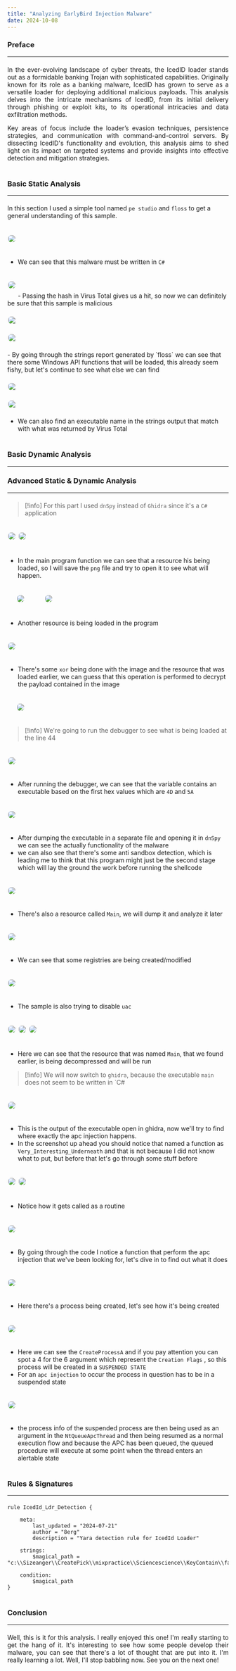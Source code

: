 ```yaml
---
title: "Analyzing EarlyBird Injection Malware"
date: 2024-10-08
---
```



### Preface
---

<div style="margin-top: 20px; margin-bottom: 40px;text-align: justify;">
	

In the ever-evolving landscape of cyber threats, the IcedID loader stands out as a formidable banking Trojan with sophisticated capabilities. Originally known for its role as a banking malware, IcedID has grown to serve as a versatile loader for deploying additional malicious payloads. This analysis delves into the intricate mechanisms of IcedID, from its initial delivery through phishing or exploit kits, to its operational intricacies and data exfiltration methods.

Key areas of focus include the loader’s evasion techniques, persistence strategies, and communication with command-and-control servers. By dissecting IcedID's functionality and evolution, this analysis aims to shed light on its impact on targeted systems and provide insights into effective detection and mitigation strategies.

</div>

### Basic Static Analysis
---

<div style="margin-top: 20px;"></div>

In this section I used a simple tool named `pe studio` and `floss` to get a general understanding of this sample.

<img src="https://b3rg01.github.io/MyBlog/docs/assets/Pasted image 20240813093757.png" style="margin-top: 20px; margin-bottom: 20px; margin-left: auto; margin-right: auto;box-shadow: 10px;border: 2px solid transparent; border-radius: 8px;" >

- We can see that this malware must be written in `C#`

<img src="https://b3rg01.github.io/MyBlog/docs/assets/Pasted image 20240813094133.png" style="margin-top: 20px; margin-bottom: 20px; margin-left: auto; margin-right: auto;box-shadow: 10px;border: 2px solid transparent; border-radius: 8px;" > 
- Passing the hash in Virus Total gives us a hit, so now we can definitely be sure that this sample is malicious

<img src="https://b3rg01.github.io/MyBlog/docs/assets/Pasted image 20240813094914.png" style="margin-top: 20px; margin-bottom: 20px; margin-left: auto; margin-right: auto;box-shadow: 10px;display: block;border: 2px solid transparent; border-radius: 8px;" >
<img src="https://b3rg01.github.io/MyBlog/docs/assets/Pasted image 20240813095115.png" style="margin-top: 20px; margin-bottom: 20px; margin-left: auto; margin-right: auto;box-shadow: 10px;display: block;border: 2px solid transparent; border-radius: 8px;" > 
- By going through the strings report generated by `floss` we can see that there some Windows API functions that will be loaded, this already seem fishy, but let's continue to see what else we can find

<img src="https://b3rg01.github.io/MyBlog/docs/assets/Pasted image 20240813095342.png" style="margin-top: 20px; margin-bottom: 20px; margin-left: auto; margin-right: auto;box-shadow: 10px;display: block;border: 2px solid transparent; border-radius: 8px;" > 
<img src="https://b3rg01.github.io/MyBlog/docs/assets/Pasted image 20240813095422.png" style="margin-top: 20px; margin-bottom: 20px; margin-left: auto; margin-right: auto;box-shadow: 10px;display: block;border: 2px solid transparent; border-radius: 8px;" > 

- We can also find an executable name in the strings output that match with what was returned by Virus Total
   
<div style="margin-bottom: 40px;"></div>

### Basic Dynamic Analysis
---




### Advanced Static & Dynamic Analysis
---

<div style="margin-top: 20px;"></div>

  > [!info] For this part I used `dnSpy` instead of `Ghidra` since it's a `C#` application

<img src="https://b3rg01.github.io/MyBlog/docs/assets/Pasted image 20240813104622.png" style="margin-top: 20px; margin-bottom: 20px; margin-left: auto; margin-right: auto;box-shadow: 10px;border: 2px solid transparent; border-radius: 8px;" > 

<img src="https://b3rg01.github.io/MyBlog/docs/assets/Pasted image 20240813104507.png" style="margin-top: 20px; margin-bottom: 20px; margin-left: auto; margin-right: auto;box-shadow: 10px;border: 2px solid transparent; border-radius: 8px;" > 

  - In the main program function we can see that a resource his being loaded, so I will save the `png` file and try to open it to see what will happen.

<img src="https://b3rg01.github.io/MyBlog/docs/assets/Pasted image 20240813185038.png" style="margin: 20px;box-shadow: 10px;border: 2px solid transparent; border-radius: 8px;" > 
<img src="https://b3rg01.github.io/MyBlog/docs/assets/Pasted image 20240813185117.png" style="margin: 20px;box-shadow: 10px;border: 2px solid transparent; border-radius: 8px;" > 

- Another resource is being loaded in the program
  
<img src="https://b3rg01.github.io/MyBlog/docs/assets/Pasted image 20240813185156.png" style="margin-top: 20px; margin-bottom: 20px; margin-left: auto; margin-right: auto;box-shadow: 10px;border: 2px solid transparent; border-radius: 8px;" > 

- There's some `xor` being done with the image and the resource that was loaded earlier, we can guess that this operation is performed to decrypt the payload contained in the image
  
<img src="https://b3rg01.github.io/MyBlog/docs/assets/Pasted image 20240813185516.png" style="margin: 20px;box-shadow: 10px;border: 2px solid transparent; border-radius: 8px;" > 

  > [!info] We're going to run the debugger to see what is being loaded at the line 44


<img src="https://b3rg01.github.io/MyBlog/docs/assets/Pasted image 20240819102648.png" style="margin-top: 20px; margin-bottom: 20px; margin-left: auto; margin-right: auto;box-shadow: 10px;border: 2px solid transparent; border-radius: 8px;" > 
	
- After running the debugger, we can see that the variable contains an executable based on the first hex values which are `4D` and `5A`

<img src="https://b3rg01.github.io/MyBlog/docs/assets/Pasted image 20240819103842.png" style="margin-top: 20px; margin-bottom: 20px; margin-left: auto; margin-right: auto;box-shadow: 10px;border: 2px solid transparent; border-radius: 8px;" > 

- After dumping the executable in a separate file and opening it in `dnSpy` we can see the actually functionality of the malware
- we can also see that there's some anti sandbox detection, which is leading me to think that this program might just be the second stage which will lay the ground the work before running the shellcode

<img src="https://b3rg01.github.io/MyBlog/docs/assets/Pasted image 20240819104347.png" style="margin-top: 20px; margin-bottom: 20px; margin-left: auto; margin-right: auto;box-shadow: 10px;border: 2px solid transparent; border-radius: 8px;" > 

- There's also a resource called `Main`, we will dump it and analyze it later

<img src="https://b3rg01.github.io/MyBlog/docs/assets/Pasted image 20240819105709.png" style="margin-top: 20px; margin-bottom: 20px; margin-left: auto; margin-right: auto;box-shadow: 10px;border: 2px solid transparent; border-radius: 8px;" > 


- We can see that some registries are being created/modified

<img src="https://b3rg01.github.io/MyBlog/docs/assets/Pasted image 20240819110043.png" style="margin-top: 20px; margin-bottom: 20px; margin-left: auto; margin-right: auto;box-shadow: 10px;border: 2px solid transparent; border-radius: 8px;" > 

- The sample is also trying to disable `uac`

<img src="https://b3rg01.github.io/MyBlog/docs/assets/Pasted image 20240819110622.png" style="margin-top: 20px; margin-bottom: 20px; margin-left: auto; margin-right: auto;box-shadow: 10px;border: 2px solid transparent; border-radius: 8px;" > 
<img src="https://b3rg01.github.io/MyBlog/docs/assets/Pasted image 20240819110904.png" style="margin-top: 20px; margin-bottom: 20px; margin-left: auto; margin-right: auto;box-shadow: 10px;border: 2px solid transparent; border-radius: 8px;" > 
<img src="https://b3rg01.github.io/MyBlog/docs/assets/Pasted image 20240819112317.png" style="margin-top: 20px; margin-bottom: 20px; margin-left: auto; margin-right: auto;box-shadow: 10px;border: 2px solid transparent; border-radius: 8px;" > 

- Here we can see that the resource that was named `Main`, that we found earlier, is being decompressed and will be run

> [!info] We will now switch to `ghidra`, because the executable `main` does not seem to be written in `C#

<img src="https://b3rg01.github.io/MyBlog/docs/assets/Pasted image 20240929211433.png" style="margin-top: 20px; margin-bottom: 20px; margin-left: auto; margin-right: auto;box-shadow: 10px;border: 2px solid transparent; border-radius: 8px;" > 

- This is the output of the executable open in ghidra, now we'll try to find where exactly the apc injection happens.
- In the screenshot up ahead you should notice that named a function as `Very_Interesting_Underneath` and that is not because I did not know what to put, but before that let's go through some stuff before

<img src="https://b3rg01.github.io/MyBlog/docs/assets/Pasted image 20240929213725.png" style="margin-top: 20px; margin-bottom: 20px; margin-left: auto; margin-right: auto;box-shadow: 10px;border: 2px solid transparent; border-radius: 8px;" > 
<img src="https://b3rg01.github.io/MyBlog/docs/assets/Pasted image 20240929213837.png" style="margin-top: 20px; margin-bottom: 20px; margin-left: auto; margin-right: auto;box-shadow: 10px;border: 2px solid transparent; border-radius: 8px;" > 

- Notice how it gets called as a routine

<img src="https://b3rg01.github.io/MyBlog/docs/assets/Pasted image 20241004213724.png" style="margin-top: 20px; margin-bottom: 20px; margin-left: auto; margin-right: auto;box-shadow: 10px;border: 2px solid transparent; border-radius: 8px;" > 

- By going through the code I notice a function that perform the apc injection that we've been looking for, let's dive in to find out what it does

<img src="https://b3rg01.github.io/MyBlog/docs/assets/Pasted image 20241004215118.png" style="margin-top: 20px; margin-bottom: 20px; margin-left: auto; margin-right: auto;box-shadow: 10px;border: 2px solid transparent; border-radius: 8px;" > 

- Here there's a process being created, let's see how it's being created

<img src="https://b3rg01.github.io/MyBlog/docs/assets/Pasted image 20241004215248.png" style="margin-top: 20px; margin-bottom: 20px; margin-left: auto; margin-right: auto;box-shadow: 10px;border: 2px solid transparent; border-radius: 8px;" > 

- Here we can see the `CreateProcessA` and if you pay attention you can spot a 4 for the 6 argument which represent the `Creation Flags` , so this process will be created in a `SUSPENDED STATE`
- For an `apc injection` to occur the process in question has to be in a suspended state


<img src="https://b3rg01.github.io/MyBlog/docs/assets/Pasted image 20241004215118.png" style="margin-top: 20px; margin-bottom: 20px; margin-left: auto; margin-right: auto;box-shadow: 10px;border: 2px solid transparent; border-radius: 8px;" > 

- the process info of the suspended process are then being used as an argument in the `NtQueueApcThread` and then being resumed as a normal execution flow and because the APC has been queued, the queued procedure will execute at some point when the thread enters an alertable state





<div style="margin-bottom: 40px;"></div>

### Rules & Signatures
---

<div style="margin-top: 20px;"></div>

```
rule IcedId_Ldr_Detection {
    
    meta: 
        last_updated = "2024-07-21"
        author = "8erg"
        description = "Yara detection rule for IcedId Loader"

    strings:
        $magical_path = "c:\\Sizeanger\\CreatePick\\mixpractice\\Sciencescience\\KeyContain\\farterm\\Tiresubtract\\CenterSkinMass.pdb"

    condition:
        $magical_path
}

```

<div style="margin-bottom: 40px;"></div>

### Conclusion
---

<div style="margin-top: 20px; margin-bottom: 40px;text-align: justify;">
	
Well, this is it for this analysis. I really enjoyed this one! I'm really starting to get the hang of it. 
It's interesting to see how some people develop their malware, you can see that there's a lot of thought that are put into it. 
I'm really learning a lot. Well, I'll stop babbling now. See you on the next one!

</div>



